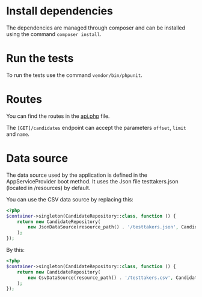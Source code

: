 # Install dependencies

The dependencies are managed through composer and can be installed using the command `composer install`.

# Run the tests

To run the tests use the command `vendor/bin/phpunit`.

# Routes

You can find the routes in the [api.php](/routes/api.php) file.

The `[GET]/candidates` endpoint can accept the parameters `offset`, `limit` and `name`.

# Data source

The data source used by the application is defined in the AppServiceProvider boot method.
It uses the Json file testtakers.json (located in /resources) by default.

You can use the CSV data source by replacing this:
```php
<?php
$container->singleton(CandidateRepository::class, function () {
    return new CandidateRepository(
        new JsonDataSource(resource_path() . '/testtakers.json', Candidate::class)
    );
});
```
By this:
```php
<?php
$container->singleton(CandidateRepository::class, function () {
    return new CandidateRepository(
        new CsvDataSource(resource_path() . '/testtakers.csv', Candidate::class)
    );
});
```
